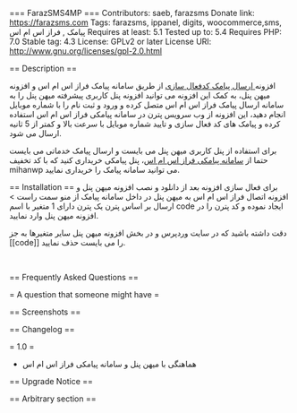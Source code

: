 === FarazSMS4MP ===
Contributors: saeb, farazsms
Donate link: https://farazsms.com
Tags: farazsms, ippanel, digits, woocommerce,sms, پیامک , فراز اس ام اس
Requires at least: 5.1
Tested up to: 5.4
Requires PHP: 7.0
Stable tag: 4.3
License: GPLv2 or later
License URI: http://www.gnu.org/licenses/gpl-2.0.html

== Description ==

افزونه<a href="https://farazsms.com/send-the-activation-code-at-the-highest-speed/"> ارسال پیامک کدفعال سازی</a> از طریق سامانه پیامک فراز اس ام اس و افزونه میهن پنل، به کمک این افزونه می توانید افزونه پنل کاربری پیشرفته میهن پنل را به سامانه ارسال پیامک فراز اس ام اس متصل کرده و ورود و ثبت نام را با شماره موبایل انجام دهید، این افزونه از وب سرویس پترن در سامانه پیامکی فراز اس ام اس استفاده کرده و پیامک های کد فعال سازی و تایید شماره موبایل با سرعت بالا و کمتر از 5 ثانیه ارسال می شود.

برای استفاده از پنل کاربری میهن پنل می بایست و ارسال پیامک خدماتی می بایست حتما از <a href="https://farazsms.com/">سامانه پیامکی فراز اس ام اس</a>، پنل پیامکی خریداری کنید که با کد تخفیف mihanwp می توانید سامانه پیامک را خریداری نمایید.

== Installation ==
برای فعال سازی افزونه بعد از دانلود و نصب افزونه میهن پنل و افزونه اتصال فراز اس ام اس به میهن پنل در داخل سامانه پیامک از منو سمت راست &gt; ارسال بر اساس پترن یک پترن دارای 1 متغیر با اسم code ایجاد نموده و کد پترن را در افزونه میهن پنل وارد نمایید.

دقت داشته باشید که در سایت وردپرس و در بخش افزونه میهن پنل سایر متغیرها به جز [[code]] را می بایست حذف نمایید.

&nbsp;

== Frequently Asked Questions ==

= A question that someone might have =



== Screenshots ==



== Changelog ==

= 1.0 =
* هماهنگی با میهن پنل و سامانه پیامکی فراز اس ام اس


== Upgrade Notice ==


== Arbitrary section ==